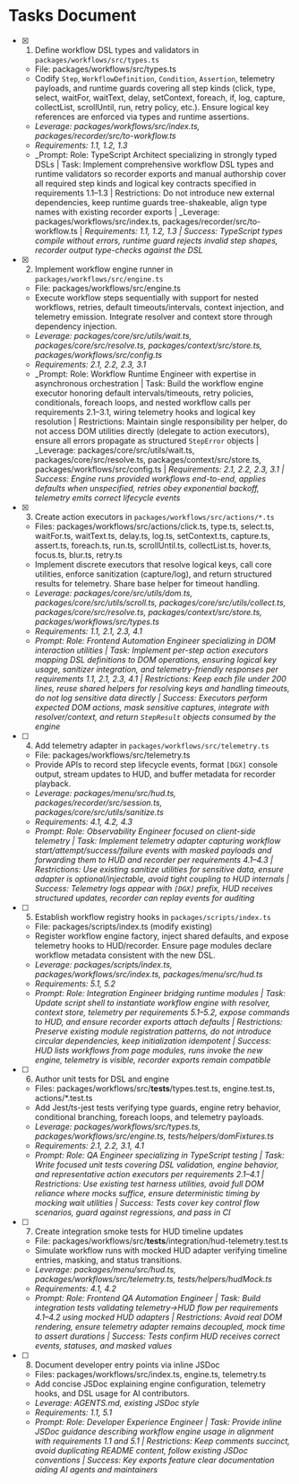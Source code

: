 # Tasks Document

- [x] 1. Define workflow DSL types and validators in `packages/workflows/src/types.ts`
  - File: packages/workflows/src/types.ts
  - Codify `Step`, `WorkflowDefinition`, `Condition`, `Assertion`, telemetry payloads, and runtime guards covering all step kinds (click, type, select, waitFor, waitText, delay, setContext, foreach, if, log, capture, collectList, scrollUntil, run, retry policy, etc.). Ensure logical key references are enforced via types and runtime assertions.
  - _Leverage: packages/workflows/src/index.ts, packages/recorder/src/to-workflow.ts_
  - _Requirements: 1.1, 1.2, 1.3_
  - _Prompt: Role: TypeScript Architect specializing in strongly typed DSLs | Task: Implement comprehensive workflow DSL types and runtime validators so recorder exports and manual authorship cover all required step kinds and logical key contracts specified in requirements 1.1–1.3 | Restrictions: Do not introduce new external dependencies, keep runtime guards tree-shakeable, align type names with existing recorder exports | _Leverage: packages/workflows/src/index.ts, packages/recorder/src/to-workflow.ts | _Requirements: 1.1, 1.2, 1.3 | Success: TypeScript types compile without errors, runtime guard rejects invalid step shapes, recorder output type-checks against the DSL_

- [x] 2. Implement workflow engine runner in `packages/workflows/src/engine.ts`
  - File: packages/workflows/src/engine.ts
  - Execute workflow steps sequentially with support for nested workflows, retries, default timeouts/intervals, context injection, and telemetry emission. Integrate resolver and context store through dependency injection.
  - _Leverage: packages/core/src/utils/wait.ts, packages/core/src/resolve.ts, packages/context/src/store.ts, packages/workflows/src/config.ts_
  - _Requirements: 2.1, 2.2, 2.3, 3.1_
  - _Prompt: Role: Workflow Runtime Engineer with expertise in asynchronous orchestration | Task: Build the workflow engine executor honoring default intervals/timeouts, retry policies, conditionals, foreach loops, and nested workflow calls per requirements 2.1–3.1, wiring telemetry hooks and logical key resolution | Restrictions: Maintain single responsibility per helper, do not access DOM utilities directly (delegate to action executors), ensure all errors propagate as structured `StepError` objects | _Leverage: packages/core/src/utils/wait.ts, packages/core/src/resolve.ts, packages/context/src/store.ts, packages/workflows/src/config.ts | _Requirements: 2.1, 2.2, 2.3, 3.1 | Success: Engine runs provided workflows end-to-end, applies defaults when unspecified, retries obey exponential backoff, telemetry emits correct lifecycle events_

- [x] 3. Create action executors in `packages/workflows/src/actions/*.ts`
  - Files: packages/workflows/src/actions/click.ts, type.ts, select.ts, waitFor.ts, waitText.ts, delay.ts, log.ts, setContext.ts, capture.ts, assert.ts, foreach.ts, run.ts, scrollUntil.ts, collectList.ts, hover.ts, focus.ts, blur.ts, retry.ts
  - Implement discrete executors that resolve logical keys, call core utilities, enforce sanitization (capture/log), and return structured results for telemetry. Share base helper for timeout handling.
  - _Leverage: packages/core/src/utils/dom.ts, packages/core/src/utils/scroll.ts, packages/core/src/utils/collect.ts, packages/core/src/resolve.ts, packages/context/src/store.ts, packages/workflows/src/types.ts_
  - _Requirements: 1.1, 2.1, 2.3, 4.1_
  - _Prompt: Role: Frontend Automation Engineer specializing in DOM interaction utilities | Task: Implement per-step action executors mapping DSL definitions to DOM operations, ensuring logical key usage, sanitizer integration, and telemetry-friendly responses per requirements 1.1, 2.1, 2.3, 4.1 | Restrictions: Keep each file under 200 lines, reuse shared helpers for resolving keys and handling timeouts, do not log sensitive data directly | Success: Executors perform expected DOM actions, mask sensitive captures, integrate with resolver/context, and return `StepResult` objects consumed by the engine_

- [ ] 4. Add telemetry adapter in `packages/workflows/src/telemetry.ts`
  - File: packages/workflows/src/telemetry.ts
  - Provide APIs to record step lifecycle events, format `[DGX]` console output, stream updates to HUD, and buffer metadata for recorder playback.
  - _Leverage: packages/menu/src/hud.ts, packages/recorder/src/session.ts, packages/core/src/utils/sanitize.ts_
  - _Requirements: 4.1, 4.2, 4.3_
  - _Prompt: Role: Observability Engineer focused on client-side telemetry | Task: Implement telemetry adapter capturing workflow start/attempt/success/failure events with masked payloads and forwarding them to HUD and recorder per requirements 4.1–4.3 | Restrictions: Use existing sanitize utilities for sensitive data, ensure adapter is optional/injectable, avoid tight coupling to HUD internals | Success: Telemetry logs appear with `[DGX]` prefix, HUD receives structured updates, recorder can replay events for auditing_

- [ ] 5. Establish workflow registry hooks in `packages/scripts/index.ts`
  - File: packages/scripts/index.ts (modify existing)
  - Register workflow engine factory, inject shared defaults, and expose telemetry hooks to HUD/recorder. Ensure page modules declare workflow metadata consistent with the new DSL.
  - _Leverage: packages/scripts/index.ts, packages/workflows/src/index.ts, packages/menu/src/hud.ts_
  - _Requirements: 5.1, 5.2_
  - _Prompt: Role: Integration Engineer bridging runtime modules | Task: Update script shell to instantiate workflow engine with resolver, context store, telemetry per requirements 5.1–5.2, expose commands to HUD, and ensure recorder exports attach defaults | Restrictions: Preserve existing module registration patterns, do not introduce circular dependencies, keep initialization idempotent | Success: HUD lists workflows from page modules, runs invoke the new engine, telemetry is visible, recorder exports remain compatible_

- [ ] 6. Author unit tests for DSL and engine
  - Files: packages/workflows/src/__tests__/types.test.ts, engine.test.ts, actions/*.test.ts
  - Add Jest/ts-jest tests verifying type guards, engine retry behavior, conditional branching, foreach loops, and telemetry payloads.
  - _Leverage: packages/workflows/src/types.ts, packages/workflows/src/engine.ts, tests/helpers/domFixtures.ts_
  - _Requirements: 2.1, 2.2, 3.1, 4.1_
  - _Prompt: Role: QA Engineer specializing in TypeScript testing | Task: Write focused unit tests covering DSL validation, engine behavior, and representative action executors per requirements 2.1–4.1 | Restrictions: Use existing test harness utilities, avoid full DOM reliance where mocks suffice, ensure deterministic timing by mocking wait utilities | Success: Tests cover key control flow scenarios, guard against regressions, and pass in CI_

- [ ] 7. Create integration smoke tests for HUD timeline updates
  - File: packages/workflows/src/__tests__/integration/hud-telemetry.test.ts
  - Simulate workflow runs with mocked HUD adapter verifying timeline entries, masking, and status transitions.
  - _Leverage: packages/menu/src/hud.ts, packages/workflows/src/telemetry.ts, tests/helpers/hudMock.ts_
  - _Requirements: 4.1, 4.2_
  - _Prompt: Role: Frontend QA Automation Engineer | Task: Build integration tests validating telemetry->HUD flow per requirements 4.1–4.2 using mocked HUD adapters | Restrictions: Avoid real DOM rendering, ensure telemetry adapter remains decoupled, mock time to assert durations | Success: Tests confirm HUD receives correct events, statuses, and masked values_

- [ ] 8. Document developer entry points via inline JSDoc
  - Files: packages/workflows/src/index.ts, engine.ts, telemetry.ts
  - Add concise JSDoc explaining engine configuration, telemetry hooks, and DSL usage for AI contributors.
  - _Leverage: AGENTS.md, existing JSDoc style_
  - _Requirements: 1.1, 5.1_
  - _Prompt: Role: Developer Experience Engineer | Task: Provide inline JSDoc guidance describing workflow engine usage in alignment with requirements 1.1 and 5.1 | Restrictions: Keep comments succinct, avoid duplicating README content, follow existing JSDoc conventions | Success: Key exports feature clear documentation aiding AI agents and maintainers_
